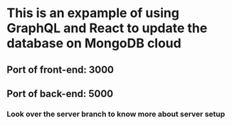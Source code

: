 # This is an expample of using GraphQL and React to update the database on MongoDB cloud

## Port of front-end: 3000

## Port of back-end: 5000

### Look over the server branch to know more about server setup
